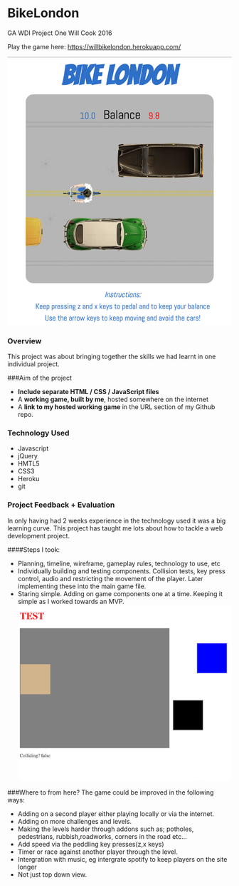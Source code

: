 # BikeLondon
GA WDI Project One
Will Cook 2016

Play the game here: https://willbikelondon.herokuapp.com/

![BikeLondonPreview](./images/preview.png)

### Overview
This project was about bringing together the skills we had learnt in one individual project.

###Aim of the project
* **Include separate HTML / CSS / JavaScript files**
*  A **working game, built by me**, hosted somewhere on the internet
* A **link to my hosted working game** in the URL section of my Github repo.
 
### Technology Used
* Javascript
* jQuery
* HMTL5
* CSS3
* Heroku
* git

### Project Feedback + Evaluation
In only having had 2 weeks experience in the technology used it was a big learning curve. This project has taught me lots about how to tackle a web development project.

####Steps I took:
- Planning, timeline, wireframe, gameplay rules, technology to use, etc
- Individually building and testing components. Collision tests, key press control, audio and restricting the movement of the player. Later implementing these into the main game file.
- Staring simple. Adding on game components one at a time. Keeping it simple as I worked towards an MVP. 
![EarlyTesting](./images/testing.png)

###Where to from here?
The game could be improved in the following ways:

* Adding on a second player either playing locally or via the internet.
* Adding on more challenges and levels.
* Making the levels harder through addons such as; potholes, pedestrians, rubbish,roadworks, corners in the road etc...
* Add speed via the peddling key presses(z,x keys)
* Timer or race against another player through the level.
* Intergration with music, eg intergrate spotify to keep players on the site longer
* Not just top down view.

 